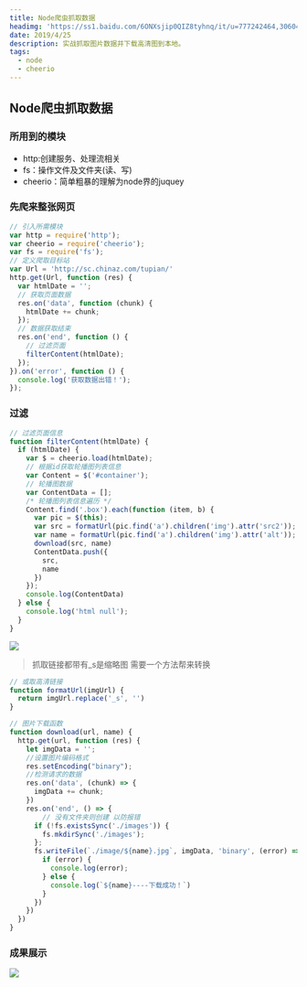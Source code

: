 ```yaml
---
title: Node爬虫抓取数据
headimg: 'https://ss1.baidu.com/6ONXsjip0QIZ8tyhnq/it/u=777242464,306041244&fm=173&app=25&f=JPEG?w=640&h=320&s=DCC9C20B1A2008909605ECDC0100C0B3'
date: 2019/4/25
description: 实战抓取图片数据并下载高清图到本地。
tags:
  - node
  - cheerio
---
```


## Node爬虫抓取数据


### 所用到的模块
* http:创建服务、处理流相关
* fs：操作文件及文件夹(读、写)
* cheerio：简单粗暴的理解为node界的juquey


### 先爬来整张网页
```javascript
// 引入所需模块
var http = require('http');
var cheerio = require('cheerio');
var fs = require('fs');
// 定义爬取目标站
var Url = 'http://sc.chinaz.com/tupian/'
http.get(Url, function (res) {
  var htmlDate = '';
  // 获取页面数据
  res.on('data', function (chunk) {
    htmlDate += chunk;
  });
  // 数据获取结束
  res.on('end', function () {
    // 过滤页面
    filterContent(htmlDate);
  });
}).on('error', function () {
  console.log('获取数据出错！');
});
```

### 过滤
```javascript
// 过滤页面信息
function filterContent(htmlDate) {
  if (htmlDate) {
    var $ = cheerio.load(htmlDate);
    // 根据id获取轮播图列表信息
    var Content = $('#container');
    // 轮播图数据
    var ContentData = [];
    /* 轮播图列表信息遍历 */
    Content.find('.box').each(function (item, b) {
      var pic = $(this);
      var src = formatUrl(pic.find('a').children('img').attr('src2'));
      var name = formatUrl(pic.find('a').children('img').attr('alt'));
      download(src, name)
      ContentData.push({
        src,
        name
      })
    });
    console.log(ContentData)
  } else {
    console.log('html null');
  }
}
```



![](https://user-gold-cdn.xitu.io/2019/5/15/16ab94b6c883ac6a?w=642&h=161&f=png&s=22958)
> 抓取链接都带有_s是缩略图 需要一个方法帮来转换
```javascript
// 或取高清链接
function formatUrl(imgUrl) {
  return imgUrl.replace('_s', '')
}
```


```javascript
// 图片下载函数
function download(url, name) {
  http.get(url, function (res) {
    let imgData = '';
    //设置图片编码格式
    res.setEncoding("binary");
    //检测请求的数据
    res.on('data', (chunk) => {
      imgData += chunk;
    })
    res.on('end', () => {
        // 没有文件夹则创建 以防报错
      if (!fs.existsSync('./images')) {
        fs.mkdirSync('./images');
      };
      fs.writeFile(`./image/${name}.jpg`, imgData, 'binary', (error) => {
        if (error) {
          console.log(error);
        } else {
          console.log(`${name}----下载成功！`)
        }
      })
    })
  })
}
```

### 成果展示


![](https://user-gold-cdn.xitu.io/2019/5/15/16ab95e6602948f5?w=1193&h=529&f=jpeg&s=101228)
